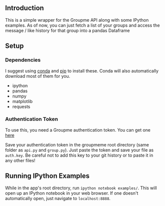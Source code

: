 
## Introduction

This is a simple wrapper for the Groupme API along with some IPython examples. 
As of now, you can just fetch a list of your groups and access the message / like history for that group into a pandas Dataframe

## Setup

### Dependencies
I suggest using [conda](https://www.continuum.io/downloads) and [pip](http://pip.readthedocs.org/en/stable/installing/) to install these. Conda will also automatically download most of them for you.

* ipython
* pandas
* numpy
* matplotlib
* requests

### Authentication Token
To use this, you need a Groupme authentication token. You can get one [here](https://dev.groupme.com/)

Save your authentication token in the groupmeme root directory (same folder as `api.py` and `group.py`). Just paste the token and save your file as `auth.key`.
Be careful not to add this key to your git history or to paste it in any other files!

## Running IPython Examples
While in the app's root directory, run `ipython notebook examples/`. This will open up an IPython notebook in your web browser. If one doesn't automatically open, just navigate to `localhost:8888`.